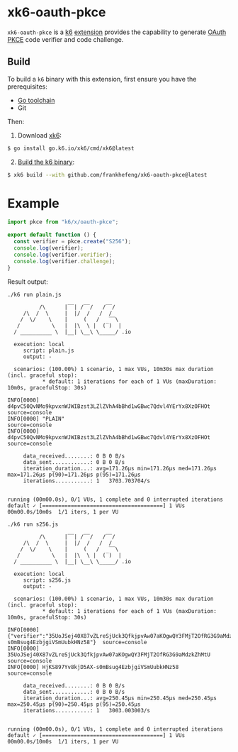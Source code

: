 # xk6-oauth-pkce

`xk6-oauth-pkce` is a [k6](https://go.k6.io/k6) [extension](https://github.com/grafana/xk6) provides the capability to generate [OAuth PKCE](https://datatracker.ietf.org/doc/html/rfc7636) code verifier and code challenge.

## Build

To build a `k6` binary with this extension, first ensure you have the prerequisites:

- [Go toolchain](https://go101.org/article/go-toolchain.html)
- Git

Then:

1. Download [xk6](https://github.com/grafana/xk6):

```bash
$ go install go.k6.io/xk6/cmd/xk6@latest
```

2. [Build the k6 binary](https://github.com/grafana/xk6#command-usage):

```bash
$ xk6 build --with github.com/frankhefeng/xk6-oauth-pkce@latest
```

# Example

```javascript
import pkce from "k6/x/oauth-pkce";

export default function () {
  const verifier = pkce.create("S256");
  console.log(verifier);
  console.log(verifier.verifier);
  console.log(verifier.challenge);
}
```

Result output:

```shell
./k6 run plain.js

          /\      |‾‾| /‾‾/   /‾‾/
     /\  /  \     |  |/  /   /  /
    /  \/    \    |     (   /   ‾‾\
   /          \   |  |\  \ |  (‾)  |
  / __________ \  |__| \__\ \_____/ .io

  execution: local
     script: plain.js
     output: -

  scenarios: (100.00%) 1 scenario, 1 max VUs, 10m30s max duration (incl. graceful stop):
           * default: 1 iterations for each of 1 VUs (maxDuration: 10m0s, gracefulStop: 30s)

INFO[0000] d4pvC50QvNMo9kpvxnWJWIBzst3LZlZVhA4bBhd1wGBwc7Qdvl4YErYx8XzOFHOt  source=console
INFO[0000] "PLAIN"                                       source=console
INFO[0000] d4pvC50QvNMo9kpvxnWJWIBzst3LZlZVhA4bBhd1wGBwc7Qdvl4YErYx8XzOFHOt  source=console

     data_received........: 0 B 0 B/s
     data_sent............: 0 B 0 B/s
     iteration_duration...: avg=171.26µs min=171.26µs med=171.26µs max=171.26µs p(90)=171.26µs p(95)=171.26µs
     iterations...........: 1   3703.703704/s


running (00m00.0s), 0/1 VUs, 1 complete and 0 interrupted iterations
default ✓ [======================================] 1 VUs  00m00.0s/10m0s  1/1 iters, 1 per VU
```

```shell
./k6 run s256.js

          /\      |‾‾| /‾‾/   /‾‾/
     /\  /  \     |  |/  /   /  /
    /  \/    \    |     (   /   ‾‾\
   /          \   |  |\  \ |  (‾)  |
  / __________ \  |__| \__\ \_____/ .io

  execution: local
     script: s256.js
     output: -

  scenarios: (100.00%) 1 scenario, 1 max VUs, 10m30s max duration (incl. graceful stop):
           * default: 1 iterations for each of 1 VUs (maxDuration: 10m0s, gracefulStop: 30s)

INFO[0000] {"verifier":"35UoJSej40X87vZLreSjUck3QfkjpvAw07aKOgwQY3FMjT2OfRG3G9aMdzkZhMtU","challenge_method":"S256","challenge":"HjKS897Yv8kjD5AX-s0mBsug4EzbjgiVSmUubkHNz58"}  source=console
INFO[0000] 35UoJSej40X87vZLreSjUck3QfkjpvAw07aKOgwQY3FMjT2OfRG3G9aMdzkZhMtU  source=console
INFO[0000] HjKS897Yv8kjD5AX-s0mBsug4EzbjgiVSmUubkHNz58   source=console

     data_received........: 0 B 0 B/s
     data_sent............: 0 B 0 B/s
     iteration_duration...: avg=250.45µs min=250.45µs med=250.45µs max=250.45µs p(90)=250.45µs p(95)=250.45µs
     iterations...........: 1   3003.003003/s


running (00m00.0s), 0/1 VUs, 1 complete and 0 interrupted iterations
default ✓ [======================================] 1 VUs  00m00.0s/10m0s  1/1 iters, 1 per VU
```
